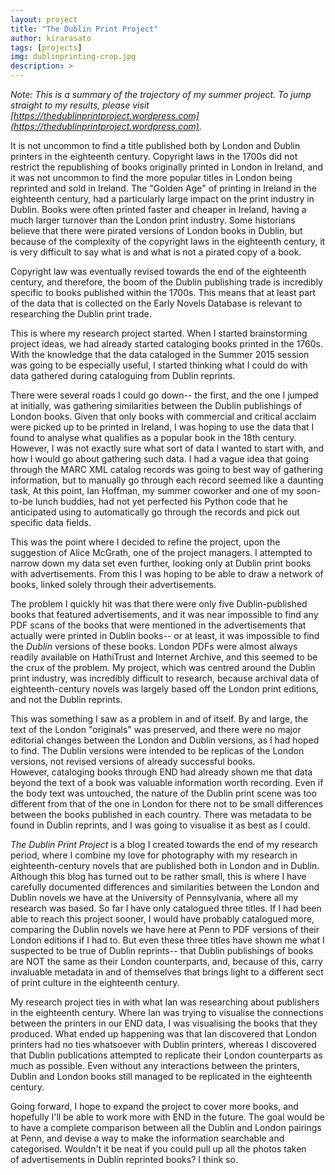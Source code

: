 ```yaml
---
layout: project
title: "The Dublin Print Project"
author: kirarasato
tags: [projects]
img: dublinprinting-crop.jpg
description: >
---
```


_Note: This is a summary of the trajectory of my summer project. To jump straight to my results, please visit [https://thedublinprintproject.wordpress.com](https://thedublinprintproject.wordpress.com)._

It is not uncommon to find a title published both by London and Dublin printers in the eighteenth century. Copyright laws in the 1700s did not restrict the republishing of books originally printed in London in Ireland, and it was not uncommon to find the more popular titles in London being reprinted and sold in Ireland. The "Golden Age" of printing in Ireland in the eighteenth century, had a particularly large impact on the print industry in Dublin. Books were often printed faster and cheaper in Ireland, having a much larger turnover than the London print industry. Some historians believe that there were pirated versions of London books in Dublin, but because of the complexity of the copyright laws in the eighteenth century, it is very difficult to say what is and what is not a pirated copy of a book.

Copyright law was eventually revised towards the end of the eighteenth century, and therefore, the boom of the Dublin publishing trade is incredibly specific to books published within the 1700s. This means that at least part of the data that is collected on the Early Novels Database is relevant to researching the Dublin print trade.

This is where my research project started. When I started brainstorming project ideas, we had already started cataloging books printed in the 1760s. With the knowledge that the data cataloged in the Summer 2015 session was going to be especially useful, I started thinking what I could do with data gathered during cataloguing from Dublin reprints.

There were several roads I could go down-- the first, and the one I jumped at initially, was gathering similarities between the Dublin publishings of London books. Given that only books with commercial and critical acclaim were picked up to be printed in Ireland, I was hoping to use the data that I found to analyse what qualifies as a popular book in the 18th century. However, I was not exactly sure what sort of data I wanted to start with, and how I would go about gathering such data. I had a vague idea that going through the MARC XML catalog records was going to best way of gathering information, but to manually go through each record seemed like a daunting task, At this point, Ian Hoffman, my summer coworker and one of my soon-to-be lunch buddies, had not yet perfected his Python code that he anticipated using to automatically go through the records and pick out specific data fields.

This was the point where I decided to refine the project, upon the suggestion of Alice McGrath, one of the project managers. I attempted to narrow down my data set even further, looking only at Dublin print books with advertisements. From this I was hoping to be able to draw a network of books, linked solely through their advertisements.

The problem I quickly hit was that there were only five Dublin-published books that featured advertisements, and it was near impossible to find any PDF scans of the books that were mentioned in the advertisements that actually were printed in Dublin books-- or at least, it was impossible to find the _Dublin_ versions of these books. London PDFs were almost always readily available on HathiTrust and Internet Archive, and this seemed to be the crux of the problem. My project, which was centred around the Dublin print industry, was incredibly difficult to research, because archival data of eighteenth-century novels was largely based off the London print editions, and not the Dublin reprints.

This was something I saw as a problem in and of itself. By and large, the text of the London "originals" was preserved, and there were no major editorial changes between the London and Dublin versions, as I had hoped to find. The Dublin versions were intended to be replicas of the London versions, not revised versions of already successful books. However, cataloging books through END had already shown me that data beyond the text of a book was valuable information worth recording. Even if the body text was untouched, the nature of the Dublin print scene was too different from that of the one in London for there not to be small differences between the books published in each country. There was metadata to be found in Dublin reprints, and I was going to visualise it as best as I could.

_The Dublin Print Project_ is a blog I created towards the end of my research period, where I combine my love for photography with my research in eighteenth-century novels that are published both in London and in Dublin. Although this blog has turned out to be rather small, this is where I have carefully documented differences and similarities between the London and Dublin novels we have at the University of Pennsylvania, where all my research was based. So far I have only catalogued three titles. If I had been able to reach this project sooner, I would have probably catalogued more, comparing the Dublin novels we have here at Penn to PDF versions of their London editions if I had to. But even these three titles have shown me what I suspected to be true of Dublin reprints-- that Dublin publishings of books are NOT the same as their London counterparts, and, because of this, carry invaluable metadata in and of themselves that brings light to a different sect of print culture in the eighteenth century.

My research project ties in with what Ian was researching about publishers in the eighteenth century. Where Ian was trying to visualise the connections between the printers in our END data, I was visualising the books that they produced. What ended up happening was that Ian discovered that London printers had no ties whatsoever with Dublin printers, whereas I discovered that Dublin publications attempted to replicate their London counterparts as much as possible. Even without any interactions between the printers, Dublin and London books still managed to be replicated in the eighteenth century.

Going forward, I hope to expand the project to cover more books, and hopefully I'll be able to work more with END in the future. The goal would be to have a complete comparison between all the Dublin and London pairings at Penn, and devise a way to make the information searchable and categorised. Wouldn't it be neat if you could pull up all the photos taken of advertisements in Dublin reprinted books? I think so.
